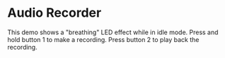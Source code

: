 # Audio Recorder

This demo shows a "breathing" LED effect while in idle mode. Press and hold button 1 to make a recording. Press button 2 to play back the recording.
